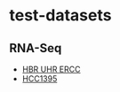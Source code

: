 # test-datasets

## RNA-Seq

* [HBR UHR ERCC](https://github.com/ampatchlab/test-datasets/tree/rnaseq/HBR_UHR_ERCC)
* [HCC1395](https://github.com/ampatchlab/test-datasets/tree/rnaseq/HCC1395)
